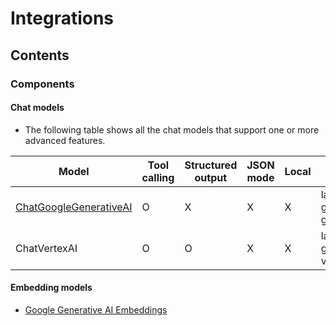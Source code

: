 # Integrations

## Contents

### Components

#### Chat models

- The following table shows all the chat models that support one or more advanced features.

|Model|Tool calling|Structured output|JSON mode|Local|Package|
|-|-|-|-|-|-|
|[ChatGoogleGenerativeAI](chat-google-generative-ai)|O|X|X|X|langchain-google-genai|
|ChatVertexAI|O|O|X|X|langchain-google-vertexai|

#### Embedding models

- [Google Generative AI Embeddings](google-generative-ai-embeddings)
